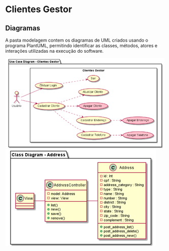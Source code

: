 # Clientes Gestor

## Diagramas

A pasta modelagem contem os diagramas de UML criados usando o programa PlantUML, permitindo identificar as classes, métodos, atores e interações utilizadas na execução do software.

![Class Diagram](./Use_Case_Diagram.png)
![Class Diagram](./modelagem/Class_Diagram.png)